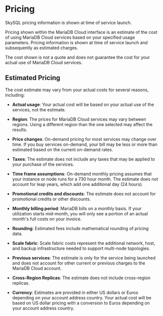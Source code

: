 # Pricing

SkySQL pricing information is shown at time of service launch.

Pricing shown within the MariaDB Cloud interface is an estimate of the cost of using MariaDB Cloud services based on your specified usage parameters. Pricing information is shown at time of service launch and subsequently as estimated charges.

The cost shown is not a quote and does not guarantee the cost for your actual use of MariaDB Cloud services.

## Estimated Pricing

The cost estimate may vary from your actual costs for several reasons, including:

- **Actual usage**: Your actual cost will be based on your actual use of the services, not the estimate.

- **Region**: The prices for MariaDB Cloud services may vary between regions. Using a different region than the one selected may affect the results.

- **Price changes**: On-demand pricing for most services may change over time. If you buy services on-demand, your bill may be less or more than estimated based on the current on-demand rates.

- **Taxes**: The estimate does not include any taxes that may be applied to your purchase of the services.

- **Time frame assumptions**: On-demand monthly pricing assumes that your instance or node runs for a 730 hour month. The estimate does not account for leap years, which add one additional day (24 hours).

- **Promotional credits and discounts**: The estimate does not account for promotional credits or other discounts.

- **Monthly billing period**: MariaDB bills on a monthly basis. If your utilization starts mid-month, you will only see a portion of an actual month's full costs on your invoice.

- **Rounding**: Estimated fees include mathematical rounding of pricing data.

- **Scale fabric**: Scale fabric costs represent the additional network, host, and backup infrastructure needed to support multi-node topologies.

- **Previous services**: The estimate is only for the service being launched and does not account for other current or previous charges to the MariaDB Cloud account.

- **Cross-Region Replicas**: The estimate does not include cross-region replicas.

- **Currency**: Estimates are provided in either US dollars or Euros depending on your account address country. Your actual cost will be based on US dollar pricing with a conversion to Euros depending on your account address country.